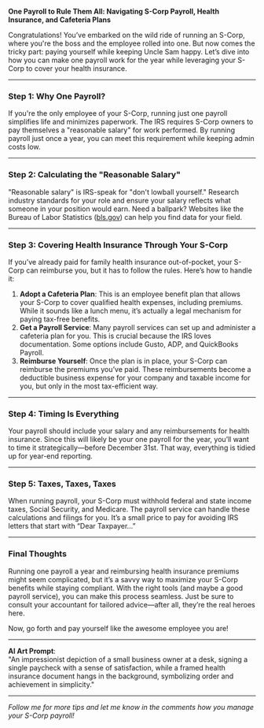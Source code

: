 **One Payroll to Rule Them All: Navigating S-Corp Payroll, Health Insurance, and Cafeteria Plans**

Congratulations! You’ve embarked on the wild ride of running an S-Corp, where you're the boss and the employee rolled into one. But now comes the tricky part: paying yourself while keeping Uncle Sam happy. Let’s dive into how you can make one payroll work for the year while leveraging your S-Corp to cover your health insurance.

---

### Step 1: Why One Payroll?  
If you're the only employee of your S-Corp, running just one payroll simplifies life and minimizes paperwork. The IRS requires S-Corp owners to pay themselves a "reasonable salary" for work performed. By running payroll just once a year, you can meet this requirement while keeping admin costs low.  

---

### Step 2: Calculating the "Reasonable Salary"  
"Reasonable salary" is IRS-speak for "don't lowball yourself." Research industry standards for your role and ensure your salary reflects what someone in your position would earn. Need a ballpark? Websites like the Bureau of Labor Statistics ([bls.gov](https://www.bls.gov)) can help you find data for your field.

---

### Step 3: Covering Health Insurance Through Your S-Corp  
If you’ve already paid for family health insurance out-of-pocket, your S-Corp can reimburse you, but it has to follow the rules. Here’s how to handle it:

1. **Adopt a Cafeteria Plan**: This is an employee benefit plan that allows your S-Corp to cover qualified health expenses, including premiums. While it sounds like a lunch menu, it’s actually a legal mechanism for paying tax-free benefits.  
2. **Get a Payroll Service**: Many payroll services can set up and administer a cafeteria plan for you. This is crucial because the IRS loves documentation. Some options include Gusto, ADP, and QuickBooks Payroll.
3. **Reimburse Yourself**: Once the plan is in place, your S-Corp can reimburse the premiums you’ve paid. These reimbursements become a deductible business expense for your company and taxable income for you, but only in the most tax-efficient way.

---

### Step 4: Timing Is Everything  
Your payroll should include your salary and any reimbursements for health insurance. Since this will likely be your one payroll for the year, you’ll want to time it strategically—before December 31st. That way, everything is tidied up for year-end reporting.

---

### Step 5: Taxes, Taxes, Taxes  
When running payroll, your S-Corp must withhold federal and state income taxes, Social Security, and Medicare. The payroll service can handle these calculations and filings for you. It’s a small price to pay for avoiding IRS letters that start with “Dear Taxpayer…”

---

### Final Thoughts  
Running one payroll a year and reimbursing health insurance premiums might seem complicated, but it’s a savvy way to maximize your S-Corp benefits while staying compliant. With the right tools (and maybe a good payroll service), you can make this process seamless. Just be sure to consult your accountant for tailored advice—after all, they’re the real heroes here.

Now, go forth and pay yourself like the awesome employee you are!

---

**AI Art Prompt**:  
"An impressionist depiction of a small business owner at a desk, signing a single paycheck with a sense of satisfaction, while a framed health insurance document hangs in the background, symbolizing order and achievement in simplicity."

---

*Follow me for more tips and let me know in the comments how you manage your S-Corp payroll!*